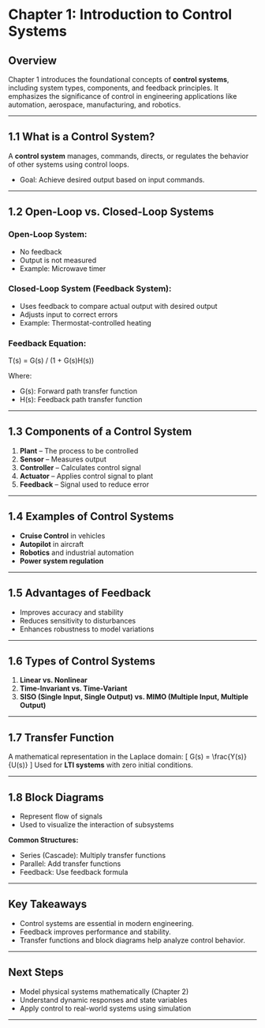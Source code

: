 # Chapter 1: Introduction to Control Systems

## Overview
Chapter 1 introduces the foundational concepts of **control systems**, including system types, components, and feedback principles. It emphasizes the significance of control in engineering applications like automation, aerospace, manufacturing, and robotics.

---

## 1.1 What is a Control System?
A **control system** manages, commands, directs, or regulates the behavior of other systems using control loops.
- Goal: Achieve desired output based on input commands.

---

## 1.2 Open-Loop vs. Closed-Loop Systems
### Open-Loop System:
- No feedback
- Output is not measured
- Example: Microwave timer

### Closed-Loop System (Feedback System):
- Uses feedback to compare actual output with desired output
- Adjusts input to correct errors
- Example: Thermostat-controlled heating

### Feedback Equation:
T(s) = G(s) / (1 + G(s)H(s))

Where:
- G(s): Forward path transfer function
- H(s): Feedback path transfer function
---

## 1.3 Components of a Control System
1. **Plant** – The process to be controlled
2. **Sensor** – Measures output
3. **Controller** – Calculates control signal
4. **Actuator** – Applies control signal to plant
5. **Feedback** – Signal used to reduce error

---

## 1.4 Examples of Control Systems
- **Cruise Control** in vehicles
- **Autopilot** in aircraft
- **Robotics** and industrial automation
- **Power system regulation**

---

## 1.5 Advantages of Feedback
- Improves accuracy and stability
- Reduces sensitivity to disturbances
- Enhances robustness to model variations

---

## 1.6 Types of Control Systems
1. **Linear vs. Nonlinear**
2. **Time-Invariant vs. Time-Variant**
3. **SISO (Single Input, Single Output) vs. MIMO (Multiple Input, Multiple Output)**

---

## 1.7 Transfer Function
A mathematical representation in the Laplace domain:
\[ G(s) = \frac{Y(s)}{U(s)} \]
Used for **LTI systems** with zero initial conditions.

---

## 1.8 Block Diagrams
- Represent flow of signals
- Used to visualize the interaction of subsystems

**Common Structures:**
- Series (Cascade): Multiply transfer functions
- Parallel: Add transfer functions
- Feedback: Use feedback formula

---

## Key Takeaways
- Control systems are essential in modern engineering.
- Feedback improves performance and stability.
- Transfer functions and block diagrams help analyze control behavior.

---

## Next Steps
- Model physical systems mathematically (Chapter 2)
- Understand dynamic responses and state variables
- Apply control to real-world systems using simulation

---


